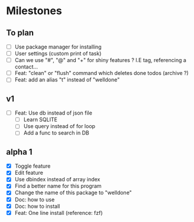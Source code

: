 
# Milestones

## To plan
- [ ] Use package manager for installing
- [ ] User settings (custom print of task)
- [ ] Can we use "#", "@" and "+" for shiny features ? I.E tag, referencing a contact...
- [ ] Feat: "clean" or "flush" command which deletes done todos (archive ?)
- [ ] Feat: add an alias "t" instead of "welldone"

## v1
- [ ] Feat: Use db instead of json file
  - [ ] Learn SQLITE
  - [ ] Use query instead of for loop
  - [ ] Add a func to search in DB

## alpha 1
- [x] Toggle feature
- [x] Edit feature
- [x] Use dbindex instead of array index
- [x] Find a better name for this program
- [x] Change the name of this package to "welldone"
- [x] Doc: how to use
- [x] Doc: how to install
- [x] Feat: One line install (reference: fzf)
